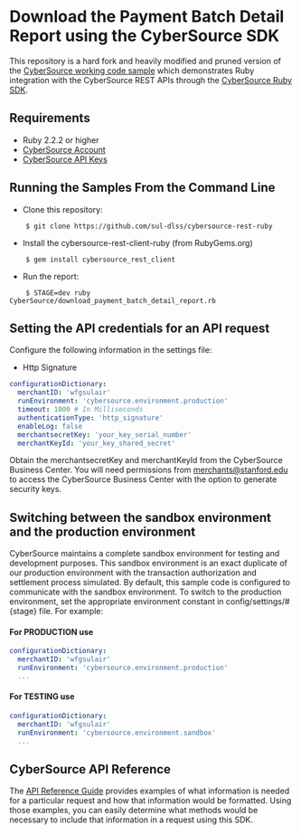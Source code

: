 # Download the Payment Batch Detail Report using the CyberSource SDK

This repository is a hard fork and heavily modified and pruned version of the [CyberSource working code sample](https://github.com/CyberSource/cybersource-rest-samples-ruby) which demonstrates Ruby 
integration with the CyberSource REST APIs through the [CyberSource Ruby SDK](https://github.com/CyberSource/cybersource-rest-client-ruby).

## Requirements
* Ruby 2.2.2 or higher
* [CyberSource Account](https://developer.cybersource.com/api/developer-guides/dita-gettingstarted/registration.html)
* [CyberSource API Keys](https://developer.cybersource.com/api/developer-guides/dita-gettingstarted/registration/createCertSharedKey.html)

## Running the Samples From the Command Line
* Clone this repository:
```
    $ git clone https://github.com/sul-dlss/cybersource-rest-ruby
```
* Install the cybersource-rest-client-ruby (from RubyGems.org)
```
    $ gem install cybersource_rest_client
```
* Run the report: 
```
    $ STAGE=dev ruby CyberSource/download_payment_batch_detail_report.rb
```

## Setting the API credentials for an API request

Configure the following information in the settings file:
  
  * Http Signature 
```yml
configurationDictionary:
  merchantID: 'wfgsulair'
  runEnvironment: 'cybersource.environment.production'
  timeout: 1000 # In Milliseconds
  authenticationType: 'http_signature'
  enableLog: false
  merchantsecretKey: 'your_key_serial_number'
  merchantKeyId: 'your_key_shared_secret'
```

Obtain the merchantsecretKey and merchantKeyId from the CyberSource Business Center.
You will need permissions from merchants@stanford.edu to access the CyberSource Business Center
with the option to generate security keys.

## Switching between the sandbox environment and the production environment
CyberSource maintains a complete sandbox environment for testing and development purposes. This sandbox environment is an exact 
duplicate of our production environment with the transaction authorization and settlement process simulated. By default, this sample code is 
configured to communicate with the sandbox environment. To switch to the production environment, set the appropriate environment 
constant in config/settings/#{stage} file.  For example:

#### For PRODUCTION use
```yml
configurationDictionary:
  merchantID: 'wfgsulair'
  runEnvironment: 'cybersource.environment.production'
  ...
```
#### For TESTING use
```yml
configurationDictionary:
  merchantID: 'wfgsulair'
  runEnvironment: 'cybersource.environment.sandbox'
  ...
```

## CyberSource API Reference

The [API Reference Guide](http://developer.cybersource.com/api/reference) provides examples of what information is needed for a particular request and how that information would be formatted. Using those examples, you can easily determine what methods would be necessary to include that information in a request using this SDK.

